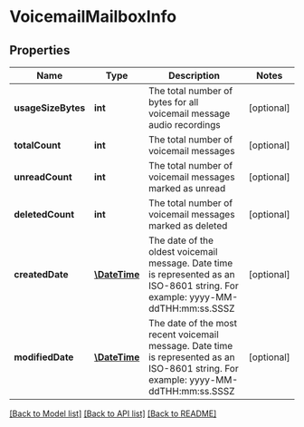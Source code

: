 # VoicemailMailboxInfo

## Properties
Name | Type | Description | Notes
------------ | ------------- | ------------- | -------------
**usageSizeBytes** | **int** | The total number of bytes for all voicemail message audio recordings | [optional] 
**totalCount** | **int** | The total number of voicemail messages | [optional] 
**unreadCount** | **int** | The total number of voicemail messages marked as unread | [optional] 
**deletedCount** | **int** | The total number of voicemail messages marked as deleted | [optional] 
**createdDate** | [**\DateTime**](\DateTime.md) | The date of the oldest voicemail message. Date time is represented as an ISO-8601 string. For example: yyyy-MM-ddTHH:mm:ss.SSSZ | [optional] 
**modifiedDate** | [**\DateTime**](\DateTime.md) | The date of the most recent voicemail message. Date time is represented as an ISO-8601 string. For example: yyyy-MM-ddTHH:mm:ss.SSSZ | [optional] 

[[Back to Model list]](../README.md#documentation-for-models) [[Back to API list]](../README.md#documentation-for-api-endpoints) [[Back to README]](../README.md)


